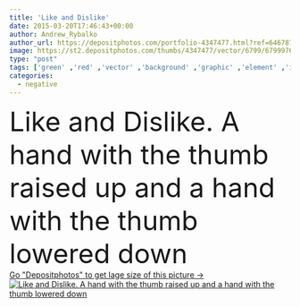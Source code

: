 ```yaml
---
title: 'Like and Dislike'
date: 2015-03-20T17:46:43+00:00
author: Andrew_Rybalko
author_url: https://depositphotos.com/portfolio-4347477.html?ref=64678756
image: https://st2.depositphotos.com/thumbs/4347477/vector/6799/67999769/api_thumb_450.jpg?forcejpeg=true
type: "post"
tags: ['green' ,'red' ,'vector' ,'background' ,'graphic' ,'element' ,'illustration' ,'design' ,'set' ,'business' ,'rate' ,'success' ,'up' ,'best' ,'friend' ,'hand' ,'modern' ,'symbol' ,'cool' ,'concept' ,'icon' ,'message' ,'finger' ,'thumb' ,'flat' ,'down' ,'negative' ,'choose' ,'bad' ,'right' ,'choice' ,'positive' ,'social' ,'good' ,'ok' ,'gesture' ,'option' ,'yes' ,'no' ,'vote' ,'like' ,'super' ,'correct' ,'unlike' ,'reject' ,'feedback' ,'accepted' ,'dislike' ]
categories: 
  - negative
---
```

<div aling="center">
            <font size="60"> Like and Dislike. A hand with the thumb raised up and a hand with the thumb lowered down</font>   
</div>
<div>
    <a href='https://st2.depositphotos.com/thumbs/4347477/vector/6799/67999769/api_thumb_450.jpg?forcejpeg=true?ref=64678756' target=_blank > Go "Depositphotos" to get lage size of this picture ->
        <img href='https://st2.depositphotos.com/thumbs/4347477/vector/6799/67999769/api_thumb_450.jpg?forcejpeg=true?ref=64678756' src='https://st2.depositphotos.com/4347477/6799/v/950/depositphotos_67999769-stock-illustration-like-and-dislike.jpg?forcejpeg=true' alt='Like and Dislike. A hand with the thumb raised up and a hand with the thumb lowered down' >
    </a>
</div>
